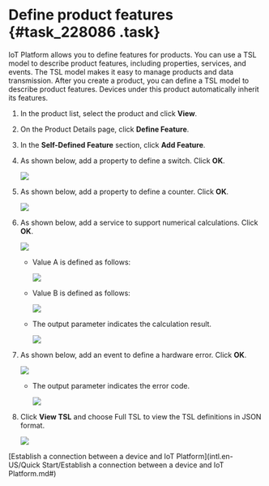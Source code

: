 # Define product features {#task_228086 .task}

IoT Platform allows you to define features for products. You can use a TSL model to describe product features, including properties, services, and events. The TSL model makes it easy to manage products and data transmission. After you create a product, you can define a TSL model to describe product features. Devices under this product automatically inherit its features.

1.  In the product list, select the product and click **View**.
2.  On the Product Details page, click **Define Feature**.
3.  In the **Self-Defined Feature** section, click **Add Feature**.
4.  As shown below, add a property to define a switch. Click **OK**. 

    ![](http://static-aliyun-doc.oss-cn-hangzhou.aliyuncs.com/assets/img/190855/156342287046341_en-US.png)

5.  As shown below, add a property to define a counter. Click **OK**. 

    ![](http://static-aliyun-doc.oss-cn-hangzhou.aliyuncs.com/assets/img/190855/156342287046359_en-US.png)

6.  As shown below, add a service to support numerical calculations. Click **OK**. 

    ![](http://static-aliyun-doc.oss-cn-hangzhou.aliyuncs.com/assets/img/190855/156342287046375_en-US.png)

    -   Value A is defined as follows:

        ![](http://static-aliyun-doc.oss-cn-hangzhou.aliyuncs.com/assets/img/190855/156342287046372_en-US.png)

    -   Value B is defined as follows:

        ![](http://static-aliyun-doc.oss-cn-hangzhou.aliyuncs.com/assets/img/190855/156342287046373_en-US.png)

    -   The output parameter indicates the calculation result.

        ![](http://static-aliyun-doc.oss-cn-hangzhou.aliyuncs.com/assets/img/190855/156342287146374_en-US.png)

7.  As shown below, add an event to define a hardware error. Click **OK**. 

    ![](http://static-aliyun-doc.oss-cn-hangzhou.aliyuncs.com/assets/img/190855/156342287146415_en-US.png)

    -   The output parameter indicates the error code.

        ![](http://static-aliyun-doc.oss-cn-hangzhou.aliyuncs.com/assets/img/190855/156342287146414_en-US.png)

8.  Click **View TSL** and choose Full TSL to view the TSL definitions in JSON format. 

    ![](http://static-aliyun-doc.oss-cn-hangzhou.aliyuncs.com/assets/img/190855/156342287146464_en-US.png)


[Establish a connection between a device and IoT Platform](intl.en-US/Quick Start/Establish a connection between a device and IoT Platform.md#)

